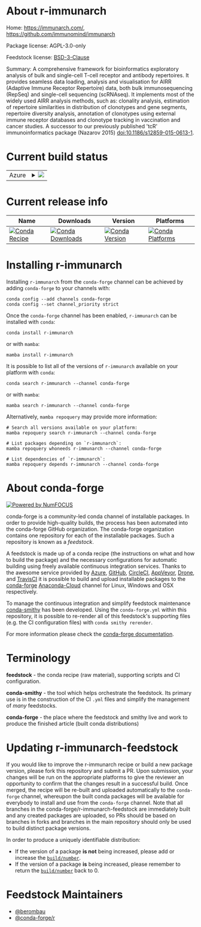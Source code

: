 About r-immunarch
=================

Home: https://immunarch.com/, https://github.com/immunomind/immunarch

Package license: AGPL-3.0-only

Feedstock license: [BSD-3-Clause](https://github.com/conda-forge/r-immunarch-feedstock/blob/main/LICENSE.txt)

Summary: A comprehensive framework for bioinformatics exploratory analysis of bulk and single-cell T-cell receptor and antibody repertoires. It provides seamless data loading, analysis and visualisation for AIRR (Adaptive Immune Receptor Repertoire) data, both bulk immunosequencing (RepSeq) and single-cell sequencing (scRNAseq). It implements most of the widely used AIRR analysis methods, such as: clonality analysis, estimation of repertoire similarities in distribution of clonotypes and gene segments, repertoire diversity analysis, annotation of clonotypes using external immune receptor databases and clonotype tracking in vaccination and cancer studies. A successor to our previously published 'tcR' immunoinformatics package (Nazarov 2015) <doi:10.1186/s12859-015-0613-1>.

Current build status
====================


<table>
    
  <tr>
    <td>Azure</td>
    <td>
      <details>
        <summary>
          <a href="https://dev.azure.com/conda-forge/feedstock-builds/_build/latest?definitionId=10483&branchName=main">
            <img src="https://dev.azure.com/conda-forge/feedstock-builds/_apis/build/status/r-immunarch-feedstock?branchName=main">
          </a>
        </summary>
        <table>
          <thead><tr><th>Variant</th><th>Status</th></tr></thead>
          <tbody><tr>
              <td>linux_64_r_base4.0</td>
              <td>
                <a href="https://dev.azure.com/conda-forge/feedstock-builds/_build/latest?definitionId=10483&branchName=main">
                  <img src="https://dev.azure.com/conda-forge/feedstock-builds/_apis/build/status/r-immunarch-feedstock?branchName=main&jobName=linux&configuration=linux_64_r_base4.0" alt="variant">
                </a>
              </td>
            </tr><tr>
              <td>linux_64_r_base4.1</td>
              <td>
                <a href="https://dev.azure.com/conda-forge/feedstock-builds/_build/latest?definitionId=10483&branchName=main">
                  <img src="https://dev.azure.com/conda-forge/feedstock-builds/_apis/build/status/r-immunarch-feedstock?branchName=main&jobName=linux&configuration=linux_64_r_base4.1" alt="variant">
                </a>
              </td>
            </tr><tr>
              <td>osx_64_r_base4.0</td>
              <td>
                <a href="https://dev.azure.com/conda-forge/feedstock-builds/_build/latest?definitionId=10483&branchName=main">
                  <img src="https://dev.azure.com/conda-forge/feedstock-builds/_apis/build/status/r-immunarch-feedstock?branchName=main&jobName=osx&configuration=osx_64_r_base4.0" alt="variant">
                </a>
              </td>
            </tr><tr>
              <td>osx_64_r_base4.1</td>
              <td>
                <a href="https://dev.azure.com/conda-forge/feedstock-builds/_build/latest?definitionId=10483&branchName=main">
                  <img src="https://dev.azure.com/conda-forge/feedstock-builds/_apis/build/status/r-immunarch-feedstock?branchName=main&jobName=osx&configuration=osx_64_r_base4.1" alt="variant">
                </a>
              </td>
            </tr><tr>
              <td>win_64_r_base4.0</td>
              <td>
                <a href="https://dev.azure.com/conda-forge/feedstock-builds/_build/latest?definitionId=10483&branchName=main">
                  <img src="https://dev.azure.com/conda-forge/feedstock-builds/_apis/build/status/r-immunarch-feedstock?branchName=main&jobName=win&configuration=win_64_r_base4.0" alt="variant">
                </a>
              </td>
            </tr><tr>
              <td>win_64_r_base4.1</td>
              <td>
                <a href="https://dev.azure.com/conda-forge/feedstock-builds/_build/latest?definitionId=10483&branchName=main">
                  <img src="https://dev.azure.com/conda-forge/feedstock-builds/_apis/build/status/r-immunarch-feedstock?branchName=main&jobName=win&configuration=win_64_r_base4.1" alt="variant">
                </a>
              </td>
            </tr>
          </tbody>
        </table>
      </details>
    </td>
  </tr>
</table>

Current release info
====================

| Name | Downloads | Version | Platforms |
| --- | --- | --- | --- |
| [![Conda Recipe](https://img.shields.io/badge/recipe-r--immunarch-green.svg)](https://anaconda.org/conda-forge/r-immunarch) | [![Conda Downloads](https://img.shields.io/conda/dn/conda-forge/r-immunarch.svg)](https://anaconda.org/conda-forge/r-immunarch) | [![Conda Version](https://img.shields.io/conda/vn/conda-forge/r-immunarch.svg)](https://anaconda.org/conda-forge/r-immunarch) | [![Conda Platforms](https://img.shields.io/conda/pn/conda-forge/r-immunarch.svg)](https://anaconda.org/conda-forge/r-immunarch) |

Installing r-immunarch
======================

Installing `r-immunarch` from the `conda-forge` channel can be achieved by adding `conda-forge` to your channels with:

```
conda config --add channels conda-forge
conda config --set channel_priority strict
```

Once the `conda-forge` channel has been enabled, `r-immunarch` can be installed with `conda`:

```
conda install r-immunarch
```

or with `mamba`:

```
mamba install r-immunarch
```

It is possible to list all of the versions of `r-immunarch` available on your platform with `conda`:

```
conda search r-immunarch --channel conda-forge
```

or with `mamba`:

```
mamba search r-immunarch --channel conda-forge
```

Alternatively, `mamba repoquery` may provide more information:

```
# Search all versions available on your platform:
mamba repoquery search r-immunarch --channel conda-forge

# List packages depending on `r-immunarch`:
mamba repoquery whoneeds r-immunarch --channel conda-forge

# List dependencies of `r-immunarch`:
mamba repoquery depends r-immunarch --channel conda-forge
```


About conda-forge
=================

[![Powered by
NumFOCUS](https://img.shields.io/badge/powered%20by-NumFOCUS-orange.svg?style=flat&colorA=E1523D&colorB=007D8A)](https://numfocus.org)

conda-forge is a community-led conda channel of installable packages.
In order to provide high-quality builds, the process has been automated into the
conda-forge GitHub organization. The conda-forge organization contains one repository
for each of the installable packages. Such a repository is known as a *feedstock*.

A feedstock is made up of a conda recipe (the instructions on what and how to build
the package) and the necessary configurations for automatic building using freely
available continuous integration services. Thanks to the awesome service provided by
[Azure](https://azure.microsoft.com/en-us/services/devops/), [GitHub](https://github.com/),
[CircleCI](https://circleci.com/), [AppVeyor](https://www.appveyor.com/),
[Drone](https://cloud.drone.io/welcome), and [TravisCI](https://travis-ci.com/)
it is possible to build and upload installable packages to the
[conda-forge](https://anaconda.org/conda-forge) [Anaconda-Cloud](https://anaconda.org/)
channel for Linux, Windows and OSX respectively.

To manage the continuous integration and simplify feedstock maintenance
[conda-smithy](https://github.com/conda-forge/conda-smithy) has been developed.
Using the ``conda-forge.yml`` within this repository, it is possible to re-render all of
this feedstock's supporting files (e.g. the CI configuration files) with ``conda smithy rerender``.

For more information please check the [conda-forge documentation](https://conda-forge.org/docs/).

Terminology
===========

**feedstock** - the conda recipe (raw material), supporting scripts and CI configuration.

**conda-smithy** - the tool which helps orchestrate the feedstock.
                   Its primary use is in the construction of the CI ``.yml`` files
                   and simplify the management of *many* feedstocks.

**conda-forge** - the place where the feedstock and smithy live and work to
                  produce the finished article (built conda distributions)


Updating r-immunarch-feedstock
==============================

If you would like to improve the r-immunarch recipe or build a new
package version, please fork this repository and submit a PR. Upon submission,
your changes will be run on the appropriate platforms to give the reviewer an
opportunity to confirm that the changes result in a successful build. Once
merged, the recipe will be re-built and uploaded automatically to the
`conda-forge` channel, whereupon the built conda packages will be available for
everybody to install and use from the `conda-forge` channel.
Note that all branches in the conda-forge/r-immunarch-feedstock are
immediately built and any created packages are uploaded, so PRs should be based
on branches in forks and branches in the main repository should only be used to
build distinct package versions.

In order to produce a uniquely identifiable distribution:
 * If the version of a package **is not** being increased, please add or increase
   the [``build/number``](https://docs.conda.io/projects/conda-build/en/latest/resources/define-metadata.html#build-number-and-string).
 * If the version of a package **is** being increased, please remember to return
   the [``build/number``](https://docs.conda.io/projects/conda-build/en/latest/resources/define-metadata.html#build-number-and-string)
   back to 0.

Feedstock Maintainers
=====================

* [@berombau](https://github.com/berombau/)
* [@conda-forge/r](https://github.com/conda-forge/r/)

